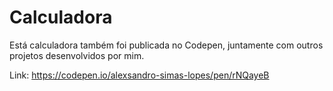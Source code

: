 # Calculadora

Está calculadora também foi publicada no Codepen, juntamente com outros projetos desenvolvidos por mim.

Link: https://codepen.io/alexsandro-simas-lopes/pen/rNQayeB

